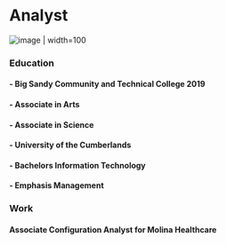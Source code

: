 # Analyst

![image](https://github.com/lisajusticehall/lisajusticehall.github.io/assets/146501861/3377f250-ee68-4c88-bf2f-bfd30e2f5dc6) | width=100
### Education
#### - Big Sandy Community and Technical College 2019
 #### - Associate in Arts
 #### - Associate in Science

#### - University of the Cumberlands
 #### - Bachelors Information Technology
 #### - Emphasis Management

### Work
 #### Associate Configuration Analyst for Molina Healthcare
